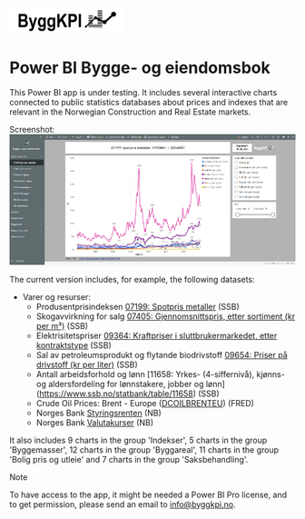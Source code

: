<img src="Documents/Logo Black.png" alt="ByggKPI Logo" style="width: 200px" />  

# Power BI Bygge- og eiendomsbok

This Power BI app is under testing. It includes several interactive charts connected to public statistics databases about prices and indexes that are relevant in the Norwegian Construction and Real Estate markets.

Screenshot:
<img src="Documents/Bygge- og eiendomsbok.png" alt="Bygge- og eiendomsbok" style="width: 1000px" />

The current version includes, for example, the following datasets:

- Varer og resurser:
    * Produsentprisindeksen [07199: Spotpris metaller](https://www.ssb.no/statbank/table/07199) (SSB)
    * Skogavvirkning for salg [07405: Gjennomsnittspris, etter sortiment (kr per m³)](https://www.ssb.no/statbank/table/07405) (SSB)
    * Elektrisitetspriser [09364: Kraftpriser i sluttbrukermarkedet, etter kontraktstype](https://www.ssb.no/statbank/table/09364) (SSB)
    * Sal av petroleumsprodukt og flytande biodrivstoff [09654: Priser på drivstoff (kr per liter)](https://www.ssb.no/statbank/table/09654) (SSB)
    * Antall arbeidsforhold og lønn [11658: Yrkes- (4-siffernivå), kjønns- og aldersfordeling for lønnstakere, jobber og lønn] (https://www.ssb.no/statbank/table/11658) (SSB)
    * Crude Oil Prices: Brent - Europe ([DCOILBRENTEU](https://fred.stlouisfed.org/series/DCOILBRENTEU)) (FRED)
    * Norges Bank [Styringsrenten](https://www.norges-bank.no/tema/pengepolitikk/Styringsrenten/) (NB)
    * Norges Bank [Valutakurser](https://www.norges-bank.no/tema/Statistikk/Valutakurser/) (NB)

It also includes 9 charts  in the group 'Indekser', 5 charts in the group 'Byggemasser', 12 charts in the group 'Byggareal', 11 charts in the group 'Bolig pris og utleie' and 7 charts in the group 'Saksbehandling'.

> [!NOTE]
> To have access to the app, it might be needed a Power BI Pro license, and to get permission, please send an email to [info@byggkpi.no](mailto:info@byggkpi.no?subject=[Power%20BI]%20Access%20Bygge-%20og%20eiendom%20app).